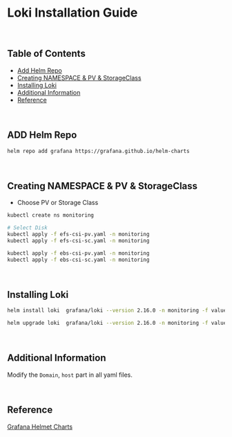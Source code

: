 # Loki Installation Guide

<br/>

## Table of Contents
- [Add Helm Repo](#add-helm-repo)
- [Creating NAMESPACE & PV & StorageClass](#creating-namespace--pv--storageclass)
- [Installing Loki](#installing-loki)
- [Additional Information](#additional-information)
- [Reference](#reference)

<br/>

## ADD Helm Repo

```bash
helm repo add grafana https://grafana.github.io/helm-charts
```

<br/>

## Creating NAMESPACE & PV & StorageClass

- Choose PV or Storage Class
```bash
kubectl create ns monitoring

# Select Disk 
kubectl apply -f efs-csi-pv.yaml -n monitoring
kubectl apply -f efs-csi-sc.yaml -n monitoring

kubectl apply -f ebs-csi-pv.yaml -n monitoring
kubectl apply -f ebs-csi-sc.yaml -n monitoring

```

<br/>

## Installing Loki

```bash
helm install loki  grafana/loki --version 2.16.0 -n monitoring -f values.yaml

helm upgrade loki  grafana/loki --version 2.16.0 -n monitoring -f values.yaml # Upgrade Method
```

<br/>

## Additional Information
Modify the `Domain`, `host` part in all yaml files.

<br/>

## Reference
[Grafana Helmet Charts](https://github.com/grafana/helm-charts)
